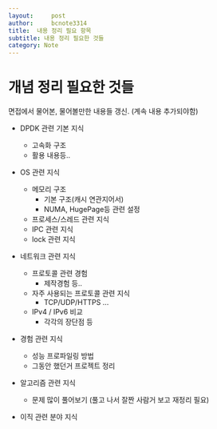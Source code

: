 ```yaml
---
layout:     post
author:     bcnote3314
title:  내용 정리 필요 항목
subtitle: 내용 정리 필요한 것들
category: Note
---
```



# 개념 정리 필요한 것들

면접에서 물어본, 물어볼만한 내용들 갱신. (계속 내용 추가되야함)  


* DPDK 관련 기본 지식 
  * 고속화 구조
  * 활용 내용등..
  
* OS 관련 지식
  * 메모리 구조
    * 기본 구조(캐시 연관지어서)
	* NUMA, HugePage등 관련 설정
  * 프로세스/스레드 관련 지식
  * IPC 관련 지식
  * lock 관련 지식
  
  
* 네트워크 관련 지식
  * 프로토콜 관련 경험 
    * 제작경험 등..
  * 자주 사용되는 프로토콜 관련 지식
    * TCP/UDP/HTTPS ...
  * IPv4 / IPv6 비교
	* 각각의 장단점 등

* 경험 관련 지식
  * 성능 프로파일링 방법
  * 그동안 했던거 프로젝트 정리
  
* 알고리즘 관련 지식
  * 문제 많이 풀어보기 (풀고 나서 잘짠 사람거 보고 재정리 필요)
  
  
* 이직 관련 분야 지식